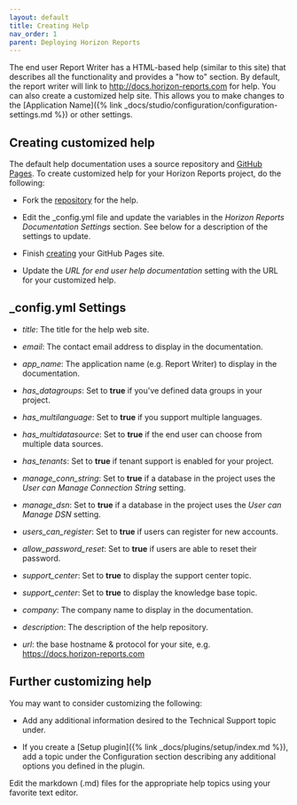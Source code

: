 ```yaml
---
layout: default
title: Creating Help
nav_order: 1
parent: Deploying Horizon Reports
---
```


The end user Report Writer has a HTML-based help (similar to this site) that describes all the functionality and provides a "how to" section. By default, the report writer will link to http://docs.horizon-reports.com for help. You can also create a customized help site. This allows you to make changes to the [Application Name]({% link _docs/studio/configuration/configuration-settings.md %}) or other settings. 

## Creating customized help
The default help documentation uses a source repository and [GitHub Pages](https://pages.github.com/). To create customized help for your Horizon Reports project, do the following:

* Fork the [repository](https://github.com/tmansuy/HorizonReportsDocs) for the help. 

* Edit the _config.yml file and update the variables in the *Horizon Reports Documentation Settings* section. See below for a description of the settings to update.

* Finish [creating](https://docs.github.com/en/pages/getting-started-with-github-pages/creating-a-github-pages-site) your GitHub Pages site.

* Update the *URL for end user help documentation* setting with the URL for your customized help.

## _config.yml Settings

* *title*: The title for the help web site.

* *email*: The contact email address to display in the documentation.

* *app_name*: The application name (e.g. Report Writer) to display in the documentation.

* *has_datagroups*: Set to **true** if you've defined data groups in your project.

* *has_multilanguage*: Set to **true** if you support multiple languages.

* *has_multidatasource*: Set to **true** if the end user can choose from multiple data sources.

* *has_tenants*: Set to **true** if tenant support is enabled for your project.

* *manage_conn_string*: Set to **true** if a database in the project uses the *User can Manage Connection String* setting.

* *manage_dsn*: Set to **true** if a database in the project uses the *User can Manage DSN* setting.

* *users_can_register*: Set to **true** if users can register for new accounts.

* *allow_password_reset*: Set to **true** if users are able to reset their password.

* *support_center*: Set to **true** to display the support center topic.

* *support_center*: Set to **true** to display the knowledge base topic.

* *company*: The company name to display in the documentation.

* *description*: The description of the help repository.

* *url*: the base hostname & protocol for your site, e.g. https://docs.horizon-reports.com

## Further customizing help
You may want to consider customizing the following:

* Add any additional information desired to the Technical Support topic under.

* If you create a [Setup plugin]({% link _docs/plugins/setup/index.md %}), add a topic under the Configuration section describing any additional options you defined in the plugin.

Edit the markdown (.md) files for the appropriate help topics using your favorite text editor.
